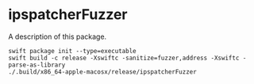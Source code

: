 # ipspatcherFuzzer

A description of this package.

    swift package init --type=executable
    swift build -c release -Xswiftc -sanitize=fuzzer,address -Xswiftc -parse-as-library
    ./.build/x86_64-apple-macosx/release/ipspatcherFuzzer
